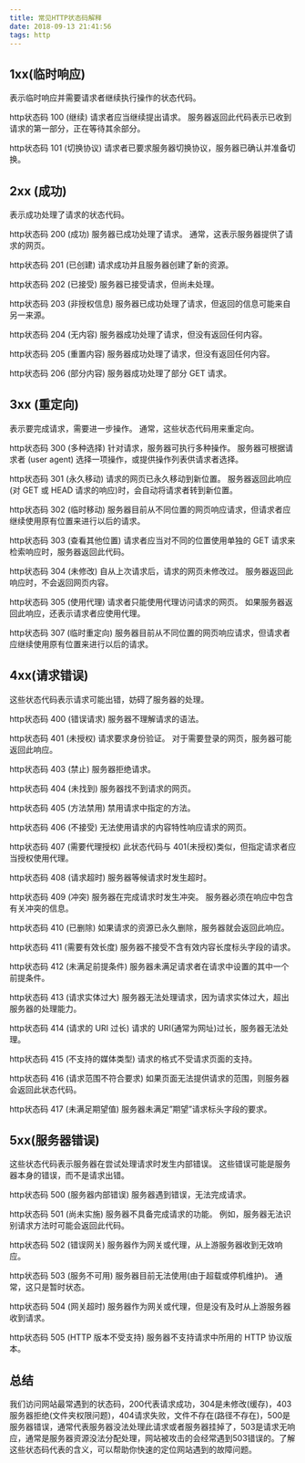 ```yaml
---
title: 常见HTTP状态码解释
date: 2018-09-13 21:41:56
tags: http
---
```

## 1xx(临时响应)

表示临时响应并需要请求者继续执行操作的状态代码。

http状态码 100 (继续) 请求者应当继续提出请求。 服务器返回此代码表示已收到请求的第一部分，正在等待其余部分。

http状态码 101 (切换协议) 请求者已要求服务器切换协议，服务器已确认并准备切换。

## 2xx (成功)

表示成功处理了请求的状态代码。

http状态码 200 (成功) 服务器已成功处理了请求。 通常，这表示服务器提供了请求的网页。

http状态码 201 (已创建) 请求成功并且服务器创建了新的资源。

http状态码 202 (已接受) 服务器已接受请求，但尚未处理。

http状态码 203 (非授权信息) 服务器已成功处理了请求，但返回的信息可能来自另一来源。

http状态码 204 (无内容) 服务器成功处理了请求，但没有返回任何内容。

http状态码 205 (重置内容) 服务器成功处理了请求，但没有返回任何内容。

http状态码 206 (部分内容) 服务器成功处理了部分 GET 请求。

## 3xx (重定向)

表示要完成请求，需要进一步操作。 通常，这些状态代码用来重定向。

http状态码 300 (多种选择) 针对请求，服务器可执行多种操作。 服务器可根据请求者 (user agent) 选择一项操作，或提供操作列表供请求者选择。

http状态码 301 (永久移动) 请求的网页已永久移动到新位置。 服务器返回此响应(对 GET 或 HEAD 请求的响应)时，会自动将请求者转到新位置。

http状态码 302 (临时移动) 服务器目前从不同位置的网页响应请求，但请求者应继续使用原有位置来进行以后的请求。

http状态码 303 (查看其他位置) 请求者应当对不同的位置使用单独的 GET 请求来检索响应时，服务器返回此代码。

http状态码 304 (未修改) 自从上次请求后，请求的网页未修改过。 服务器返回此响应时，不会返回网页内容。

http状态码 305 (使用代理) 请求者只能使用代理访问请求的网页。 如果服务器返回此响应，还表示请求者应使用代理。

http状态码 307 (临时重定向) 服务器目前从不同位置的网页响应请求，但请求者应继续使用原有位置来进行以后的请求。

## 4xx(请求错误)

这些状态代码表示请求可能出错，妨碍了服务器的处理。

http状态码 400 (错误请求) 服务器不理解请求的语法。

http状态码 401 (未授权) 请求要求身份验证。 对于需要登录的网页，服务器可能返回此响应。

http状态码 403 (禁止) 服务器拒绝请求。

http状态码 404 (未找到) 服务器找不到请求的网页。

http状态码 405 (方法禁用) 禁用请求中指定的方法。

http状态码 406 (不接受) 无法使用请求的内容特性响应请求的网页。

http状态码 407 (需要代理授权) 此状态代码与 401(未授权)类似，但指定请求者应当授权使用代理。

http状态码 408 (请求超时) 服务器等候请求时发生超时。

http状态码 409 (冲突) 服务器在完成请求时发生冲突。 服务器必须在响应中包含有关冲突的信息。

http状态码 410 (已删除) 如果请求的资源已永久删除，服务器就会返回此响应。

http状态码 411 (需要有效长度) 服务器不接受不含有效内容长度标头字段的请求。

http状态码 412 (未满足前提条件) 服务器未满足请求者在请求中设置的其中一个前提条件。

http状态码 413 (请求实体过大) 服务器无法处理请求，因为请求实体过大，超出服务器的处理能力。

http状态码 414 (请求的 URI 过长) 请求的 URI(通常为网址)过长，服务器无法处理。

http状态码 415 (不支持的媒体类型) 请求的格式不受请求页面的支持。

http状态码 416 (请求范围不符合要求) 如果页面无法提供请求的范围，则服务器会返回此状态代码。

http状态码 417 (未满足期望值) 服务器未满足”期望”请求标头字段的要求。

## 5xx(服务器错误)

这些状态代码表示服务器在尝试处理请求时发生内部错误。 这些错误可能是服务器本身的错误，而不是请求出错。

http状态码 500 (服务器内部错误) 服务器遇到错误，无法完成请求。

http状态码 501 (尚未实施) 服务器不具备完成请求的功能。 例如，服务器无法识别请求方法时可能会返回此代码。

http状态码 502 (错误网关) 服务器作为网关或代理，从上游服务器收到无效响应。

http状态码 503 (服务不可用) 服务器目前无法使用(由于超载或停机维护)。 通常，这只是暂时状态。

http状态码 504 (网关超时) 服务器作为网关或代理，但是没有及时从上游服务器收到请求。

http状态码 505 (HTTP 版本不受支持) 服务器不支持请求中所用的 HTTP 协议版本。

## 总结

我们访问网站最常遇到的状态码，200代表请求成功，304是未修改(缓存)，403服务器拒绝(文件夹权限问题)，404请求失败，文件不存在(路径不存在)，500是服务器错误，通常代表服务器没法处理此请求或者服务器挂掉了，503是请求无响应，通常是服务器资源没法分配处理，网站被攻击的会经常遇到503错误的。了解这些状态码代表的含义，可以帮助你快速的定位网站遇到的故障问题。